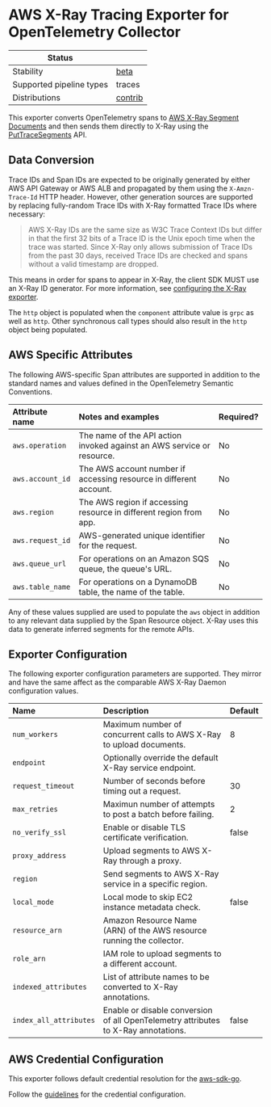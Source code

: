 # AWS X-Ray Tracing Exporter for OpenTelemetry Collector

| Status                   |           |
| ------------------------ |-----------|
| Stability                | [beta]    |
| Supported pipeline types | traces    |
| Distributions            | [contrib] |

This exporter converts OpenTelemetry spans to
[AWS X-Ray Segment Documents](https://docs.aws.amazon.com/xray/latest/devguide/xray-api-segmentdocuments.html)
and then sends them directly to X-Ray using the
[PutTraceSegments](https://docs.aws.amazon.com/xray/latest/api/API_PutTraceSegments.html) API.

## Data Conversion

Trace IDs and Span IDs are expected to be originally generated by either AWS API Gateway or AWS ALB and
propagated by them using the `X-Amzn-Trace-Id` HTTP header. However, other generation sources are
supported by replacing fully-random Trace IDs with X-Ray formatted Trace IDs where necessary:

> AWS X-Ray IDs are the same size as W3C Trace Context IDs but differ in that the first 32 bits of a Trace ID
> is the Unix epoch time when the trace was started. Since X-Ray only allows submission of Trace IDs from the
> past 30 days, received Trace IDs are checked and spans without a valid timestamp are dropped.

This means in order for spans to appear in X-Ray, the client SDK MUST use an X-Ray ID generator. For more
information, see
[configuring the X-Ray exporter](https://aws-otel.github.io/docs/getting-started/x-ray#configuring-the-aws-x-ray-exporter).

The `http` object is populated when the `component` attribute value is `grpc` as well as `http`. Other
synchronous call types should also result in the `http` object being populated.

## AWS Specific Attributes

The following AWS-specific Span attributes are supported in addition to the standard names and values
defined in the OpenTelemetry Semantic Conventions.

| Attribute name   | Notes and examples                                                     | Required? |
| :--------------- | :--------------------------------------------------------------------- | --------- |
| `aws.operation`  | The name of the API action invoked against an AWS service or resource. | No        |
| `aws.account_id` | The AWS account number if accessing resource in different account.     | No        |
| `aws.region`     | The AWS region if accessing resource in different region from app.     | No        |
| `aws.request_id` | AWS-generated unique identifier for the request.                       | No        |
| `aws.queue_url`  | For operations on an Amazon SQS queue, the queue's URL.                | No        |
| `aws.table_name` | For operations on a DynamoDB table, the name of the table.             | No        |

Any of these values supplied are used to populate the `aws` object in addition to any relevant data supplied
by the Span Resource object. X-Ray uses this data to generate inferred segments for the remote APIs.

## Exporter Configuration

The following exporter configuration parameters are supported. They mirror and have the same affect as the
comparable AWS X-Ray Daemon configuration values.

| Name                   | Description                                                                        | Default |
| :--------------------- | :--------------------------------------------------------------------------------- | ------- |
| `num_workers`          | Maximum number of concurrent calls to AWS X-Ray to upload documents.               | 8       |
| `endpoint`             | Optionally override the default X-Ray service endpoint.                            |         |
| `request_timeout`      | Number of seconds before timing out a request.                                     | 30      |
| `max_retries`          | Maximun number of attempts to post a batch before failing.                         | 2       |
| `no_verify_ssl`        | Enable or disable TLS certificate verification.                                    | false   |
| `proxy_address`        | Upload segments to AWS X-Ray through a proxy.                                      |         |
| `region`               | Send segments to AWS X-Ray service in a specific region.                           |         |
| `local_mode`           | Local mode to skip EC2 instance metadata check.                                    | false   |
| `resource_arn`         | Amazon Resource Name (ARN) of the AWS resource running the collector.              |         |
| `role_arn`             | IAM role to upload segments to a different account.                                |         |
| `indexed_attributes`   | List of attribute names to be converted to X-Ray annotations.                      |         |
| `index_all_attributes` | Enable or disable conversion of all OpenTelemetry attributes to X-Ray annotations. | false   |

## AWS Credential Configuration

This exporter follows default credential resolution for the
[aws-sdk-go](https://docs.aws.amazon.com/sdk-for-go/api/index.html).

Follow the [guidelines](https://docs.aws.amazon.com/sdk-for-go/v1/developer-guide/configuring-sdk.html) for the
credential configuration.

[beta]:https://github.com/open-telemetry/opentelemetry-collector#beta
[contrib]:https://github.com/open-telemetry/opentelemetry-collector-releases/tree/main/distributions/otelcol-contrib